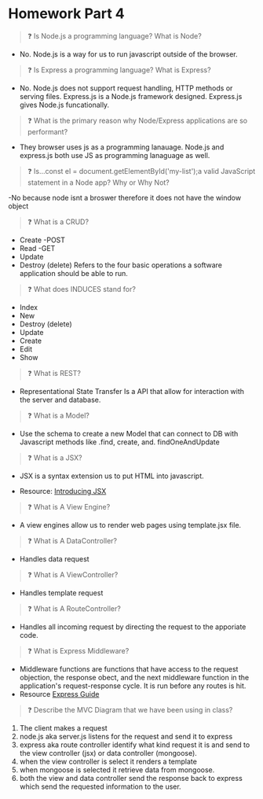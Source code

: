 # **Homework Part 4**

>❓ Is Node.js a programming language? What is Node? 

- No. Node.js is a way for us to run javascript outside of the browser.

>❓ Is Express a programming language? What is Express?

- No. Node.js does not support request handling, HTTP methods or serving files. Express.js is a Node.js framework designed. Express.js gives Node.js funcationally. 

>❓ What is the primary reason why Node/Express applications are so performant?

- They browser uses js as a programming lanauage. Node.js and express.js both use JS as programming lanaguage as well. 

>❓ Is...const el = document.getElementById('my-list');a valid JavaScript statement in a Node app? Why or Why Not?

-No because node isnt a broswer therefore it does not have the window object

>❓ What is a CRUD?
- Create -POST
- Read -GET
- Update
- Destroy (delete)
Refers to the four basic operations a software application should be able to run. 

>❓ What does INDUCES stand for?
- Index 
- New
- Destroy (delete)
- Update
- Create
- Edit 
- Show 

>❓ What is REST?

- Representational State Transfer 
Is a API that allow for interaction with the server and database. 

>❓ What is a Model?

- Use the schema to create a new Model that can connect to DB with Javascript methods like .find, create, and. findOneAndUpdate

>❓ What is a JSX?


- JSX is a syntax extension us to put HTML into javascript.

- Resource: [Introducing JSX](https://reactjs.org/docs/introducing-jsx.html)

>❓ What is A View Engine?

- A view engines allow us to render web pages using template.jsx file. 

>❓ What is A DataController?

- Handles data request 

>❓ What is A ViewController?

- Handles template request 

>❓ What is A RouteController?

- Handles all incoming request by directing the request to the apporiate code.

>❓ What is Express Middleware?

- Middleware functions are functions that have access to the request objection, the response obect, and the next middleware function in the application's request-response cycle. It is run before any routes is hit. 
- Resource [Express Guide](https://expressjs.com/en/guide/using-middleware.html)

>❓ Describe the MVC Diagram that we have been using in class?

 1. The client makes a request 
 2. node.js aka server.js listens for the request and send it to express 
 3. express aka route controller identify what kind request it is and send to the view controller (jsx) or data controller (mongoose). 
4. when the view controller is select it renders a template 
5. when mongoose is selected it retrieve data from mongoose. 
6. both the view and data controller send the response back to express which send the requested information to the user. 